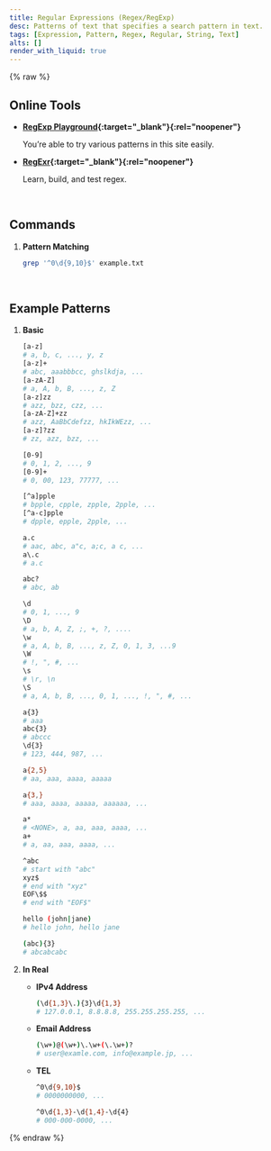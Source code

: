 ```yaml
---
title: Regular Expressions (Regex/RegExp)
desc: Patterns of text that specifies a search pattern in text.
tags: [Expression, Pattern, Regex, Regular, String, Text]
alts: []
render_with_liquid: true
---
```


{% raw %}

## Online Tools

- **[RegExp Playground](https://projects.verou.me/regexplained/){:target="_blank"}{:rel="noopener"}**

    You’re able to try various patterns in this site easily.

- **[RegExr](https://regexr.com/){:target="_blank"}{:rel="noopener"}**

    Learn, build, and test regex.

<br />

## Commands

1. **Pattern Matching**

    ```sh
    grep '^0\d{9,10}$' example.txt
    ```

<br />

## Example Patterns

1. **Basic**

    ```sh
    [a-z]
    # a, b, c, ..., y, z
    [a-z]+
    # abc, aaabbbcc, ghslkdja, ...
    [a-zA-Z]
    # a, A, b, B, ..., z, Z
    [a-z]zz
    # azz, bzz, czz, ...
    [a-zA-Z]+zz
    # azz, AaBbCdefzz, hkIkWEzz, ...
    [a-z]?zz
    # zz, azz, bzz, ...

    [0-9]
    # 0, 1, 2, ..., 9
    [0-9]+
    # 0, 00, 123, 77777, ...

    [^a]pple
    # bpple, cpple, zpple, 2pple, ...
    [^a-c]pple
    # dpple, epple, 2pple, ...

    a.c
    # aac, abc, a"c, a;c, a c, ...
    a\.c
    # a.c

    abc?
    # abc, ab

    \d
    # 0, 1, ..., 9
    \D
    # a, b, A, Z, ;, +, ?, ....
    \w
    # a, A, b, B, ..., z, Z, 0, 1, 3, ...9
    \W
    # !, ", #, ...
    \s
    # \r, \n
    \S
    # a, A, b, B, ..., 0, 1, ..., !, ", #, ...

    a{3}
    # aaa
    abc{3}
    # abccc
    \d{3}
    # 123, 444, 987, ...

    a{2,5}
    # aa, aaa, aaaa, aaaaa

    a{3,}
    # aaa, aaaa, aaaaa, aaaaaa, ...

    a*
    # <NONE>, a, aa, aaa, aaaa, ...
    a+
    # a, aa, aaa, aaaa, ...

    ^abc
    # start with "abc"
    xyz$
    # end with "xyz"
    EOF\$$
    # end with "EOF$"

    hello (john|jane)
    # hello john, hello jane

    (abc){3}
    # abcabcabc
    ```

2. **In Real**

    - **IPv4 Address**

        ```sh
        (\d{1,3}\.){3}\d{1,3}
        # 127.0.0.1, 8.8.8.8, 255.255.255.255, ...
        ```

    - **Email Address**

        ```sh
        (\w+)@(\w+)\.\w+(\.\w+)?
        # user@examle.com, info@example.jp, ...
        ```

    - **TEL**

        ```sh
        ^0\d{9,10}$
        # 0000000000, ...

        ^0\d{1,3}-\d{1,4}-\d{4}
        # 000-000-0000, ...
        ```

{% endraw %}